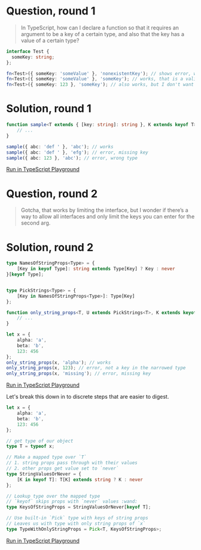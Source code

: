 # Question, round 1

> In TypeScript, how can I declare a function so that it requires an argument to be a key of a certain type, and also that the key has a value of a certain type?

```TypeScript
interface Test {
  someKey: string;
};

fn<Test>({ someKey: 'someValue' }, 'nonexistentKey'); // shows error, which is correct because that key doesn't exist for that interface.
fn<Test>({ someKey: 'someValue' }, 'someKey'); // works, that is a valid key for that interface
fn<Test>({ someKey: 123 }, 'someKey'); // also works, but I don't want it to because the value should be a string
```

# Solution, round 1

```TypeScript
function sample<T extends { [key: string]: string }, K extends keyof T>(obj: T, key: K) {
    // ...
}

sample({ abc: 'def ' }, 'abc'); // works
sample({ abc: 'def ' }, 'efg'); // error, missing key
sample({ abc: 123 }, 'abc'); // error, wrong type
```
[Run in TypeScript Playground](https://www.typescriptlang.org/play/#src=function%20sample%3CT%20extends%20%7B%20%5Bkey%3A%20string%5D%3A%20string%20%7D%2C%20K%20extends%20keyof%20T%3E(obj%3A%20T%2C%20key%3A%20K)%20%7B%0D%0A%20%20%20%20%2F%2F%20...%0D%0A%7D%0D%0A%0D%0Asample(%7B%20abc%3A%20'def%20'%20%7D%2C%20'abc')%3B%20%2F%2F%20works%0D%0Asample(%7B%20abc%3A%20'def%20'%20%7D%2C%20'efg')%3B%20%2F%2F%20error%2C%20missing%20key%0D%0Asample(%7B%20abc%3A%20123%20%7D%2C%20'abc')%3B%20%2F%2F%20error%2C%20wrong%20type)

# Question, round 2

> Gotcha, that works by limiting the interface, but I wonder if there’s a way to allow all interfaces and only limit the keys you can enter for the second arg.

# Solution, round 2

```TypeScript
type NamesOfStringProps<Type> = {
    [Key in keyof Type]: string extends Type[Key] ? Key : never
}[keyof Type];


type PickStrings<Type> = {
    [Key in NamesOfStringProps<Type>]: Type[Key]
};

function only_string_props<T, U extends PickStrings<T>, K extends keyof U>(obj: T, key: K) {
    // ...
}

let x = {
    alpha: 'a',
    beta: 'b',
    123: 456
};
only_string_props(x, 'alpha'); // works
only_string_props(x, 123); // error, not a key in the narrowed type
only_string_props(x, 'missing'); // error, missing key
```
[Run in TypeScript Playground](https://www.typescriptlang.org/play/#src=type%20NamesOfStringProps%3CType%3E%20%3D%20%7B%0D%0A%20%20%20%20%5BKey%20in%20keyof%20Type%5D%3A%20string%20extends%20Type%5BKey%5D%20%3F%20Key%20%3A%20never%0D%0A%7D%5Bkeyof%20Type%5D%3B%0D%0A%0D%0A%0D%0Atype%20PickStrings%3CType%3E%20%3D%20%7B%0D%0A%20%20%20%20%5BKey%20in%20NamesOfStringProps%3CType%3E%5D%3A%20Type%5BKey%5D%0D%0A%7D%3B%0D%0A%0D%0Afunction%20only_string_props%3CT%2C%20U%20extends%20PickStrings%3CT%3E%2C%20K%20extends%20keyof%20U%3E(obj%3A%20T%2C%20key%3A%20K)%20%7B%0D%0A%20%20%20%20%2F%2F%20...%0D%0A%7D%0D%0A%0D%0Alet%20x%20%3D%20%7B%0D%0A%20%20%20%20alpha%3A%20'a'%2C%0D%0A%20%20%20%20beta%3A%20'b'%2C%0D%0A%20%20%20%20123%3A%20456%0D%0A%7D%3B%0D%0Aonly_string_props(x%2C%20'alpha')%3B%20%2F%2F%20works%0D%0Aonly_string_props(x%2C%20123)%3B%20%2F%2F%20error%2C%20not%20a%20key%20in%20the%20narrowed%20type%0D%0Aonly_string_props(x%2C%20'missing')%3B%20%2F%2F%20error%2C%20missing%20key)

Let's break this down in to discrete steps that are easier to digest.

```TypeScript
let x = {
    alpha: 'a',
    beta: 'b',
    123: 456
};

// get type of our object
type T = typeof x;

// Make a mapped type over `T`
// 1. string props pass through with their values
// 2. other props get value set to `never`
type StringValuesOrNever = {
    [K in keyof T]: T[K] extends string ? K : never
};

// Lookup type over the mapped type
// `keyof` skips props with `never` values :wand:
type KeysOfStringProps = StringValuesOrNever[keyof T];

// Use built-in `Pick` type with keys of string props
// Leaves us with type with only string props of `x`
type TypeWithOnlyStringProps = Pick<T, KeysOfStringProps>;
```
[Run in TypeScript Playground](https://www.typescriptlang.org/play/#src=let%20x%20%3D%20%7B%0D%0A%20%20%20%20alpha%3A%20'a'%2C%0D%0A%20%20%20%20beta%3A%20'b'%2C%0D%0A%20%20%20%20123%3A%20456%0D%0A%7D%3B%0D%0A%0D%0A%2F%2F%20get%20type%20of%20our%20object%0D%0Atype%20T%20%3D%20typeof%20x%3B%0D%0A%0D%0A%2F%2F%20Make%20a%20mapped%20type%20over%20%60T%60%0D%0A%2F%2F%201.%20string%20props%20pass%20through%20with%20their%20values%0D%0A%2F%2F%202.%20other%20props%20get%20value%20set%20to%20%60never%60%0D%0Atype%20StringValuesOrNever%20%3D%20%7B%0D%0A%20%20%20%20%5BK%20in%20keyof%20T%5D%3A%20T%5BK%5D%20extends%20string%20%3F%20K%20%3A%20never%0D%0A%7D%3B%0D%0A%0D%0A%2F%2F%20Lookup%20type%20over%20the%20mapped%20type%0D%0A%2F%2F%20%60keyof%60%20skips%20props%20with%20%60never%60%20values%20%3Awand%3A%0D%0Atype%20KeysOfStringProps%20%3D%20StringValuesOrNever%5Bkeyof%20T%5D%3B%0D%0A%0D%0A%2F%2F%20Use%20built-in%20%60Pick%60%20type%20with%20keys%20of%20string%20props%0D%0A%2F%2F%20Leaves%20us%20with%20type%20with%20only%20string%20props%20of%20%60x%60%0D%0Atype%20TypeWithOnlyStringProps%20%3D%20Pick%3CT%2C%20KeysOfStringProps%3E%3B)
